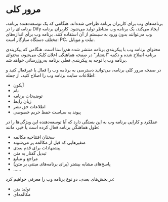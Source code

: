 # مرور کلی

برنامه‌های وب برای کاربران برنامه طراحی شده‌اند. هنگامی که یک توسعه‌دهنده برنامه، برنامه‌ای را در Dify ایجاد می‌کند، یک برنامه وب متناظر تولید می‌شود. کاربران برنامه وب می‌توانند بدون ورود به سیستم از آن استفاده کنند. برنامه وب برای اندازه‌های مختلف دستگاه سازگار است: PC، تبلت و موبایل.

محتوای برنامه وب با پیکربندی برنامه منتشر شده هم‌راستا است. هنگامی که پیکربندی برنامه اصلاح شده و دکمه "انتشار" در صفحه هماهنگی اعلان کلیک می‌شود، محتوای برنامه وب با توجه به پیکربندی فعلی برنامه به‌روزرسانی خواهد شد.

در صفحه مرور کلی برنامه، می‌توانید دسترسی به برنامه وب را فعال یا غیرفعال کنید و اطلاعات سایت برنامه وب را اصلاح کنید، از جمله:

* آیکون
* نام
* توضیحات برنامه
* زبان رابط
* اطلاعات حق نشر
* پیوند به سیاست حفظ حریم خصوصی

عملکرد و کارایی برنامه وب به این بستگی دارد که آیا توسعه‌دهنده این ویژگی‌ها را در طول هماهنگی برنامه فعال کرده است یا خیر، مانند:

* سخنان افتتاحیه مکالمه
* متغیرهایی که قبل از مکالمه پر می‌شوند
* پیشنهادات برای قدم بعدی
* تبدیل گفتار به متن
* مراجع و منابع
* پاسخ‌های مشابه بیشتر (برای برنامه‌های مبتنی بر متن)
* ......

در بخش‌های بعدی، دو نوع برنامه وب را معرفی خواهیم کرد:

* تولید متن
* مکالمه‌ای 
